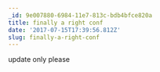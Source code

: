 ```yaml
---
_id: 9e007880-6984-11e7-813c-bdb4bfce820a
title: finally a right conf
date: '2017-07-15T17:39:56.812Z'
slug: finally-a-right-conf
---
```

update only please
